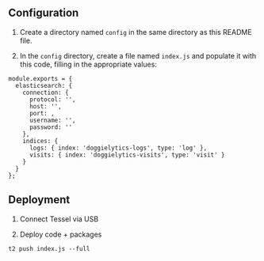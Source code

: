 ## Configuration

1. Create a directory named `config` in the same directory as this README file.

2. In the `config` directory, create a file named `index.js` and populate it with this code, filling in the appropriate values:

```
module.exports = {
  elasticsearch: {
    connection: {
      protocol: '',
      host: '',
      port: ,
      username: '',
      password: ''
    },
    indices: {
      logs: { index: 'doggielytics-logs', type: 'log' },
      visits: { index: 'doggielytics-visits', type: 'visit' }
    }
  }
};
```

## Deployment

1. Connect Tessel via USB

2. Deploy code + packages

```
t2 push index.js --full
```
